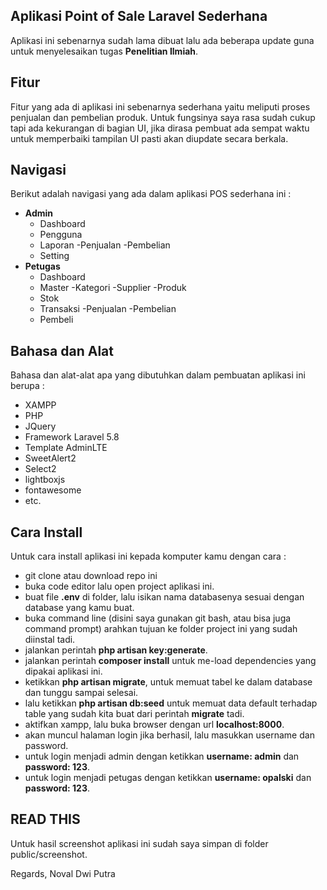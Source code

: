 ## Aplikasi Point of Sale Laravel Sederhana
Aplikasi ini sebenarnya sudah lama dibuat lalu ada beberapa update guna untuk menyelesaikan tugas **Penelitian Ilmiah**.

## Fitur
Fitur yang ada di aplikasi ini sebenarnya sederhana yaitu meliputi proses penjualan dan pembelian produk. Untuk fungsinya saya rasa sudah cukup tapi ada kekurangan di bagian UI, jika dirasa pembuat ada sempat waktu untuk memperbaiki tampilan UI pasti akan diupdate secara berkala.

## Navigasi
Berikut adalah navigasi yang ada dalam aplikasi POS sederhana ini :

- **Admin**
    - Dashboard
    - Pengguna
    - Laporan
        -Penjualan
        -Pembelian
    - Setting
- **Petugas**
    - Dashboard
    - Master
        -Kategori
        -Supplier
        -Produk
    - Stok
    - Transaksi
        -Penjualan
        -Pembelian
    - Pembeli
    
## Bahasa dan Alat
Bahasa dan alat-alat apa yang dibutuhkan dalam pembuatan aplikasi ini berupa :

- XAMPP
- PHP
- JQuery
- Framework Laravel 5.8
- Template AdminLTE
- SweetAlert2
- Select2
- lightboxjs
- fontawesome
- etc.

## Cara Install
Untuk cara install aplikasi ini kepada komputer kamu dengan cara :

- git clone atau download repo ini
- buka code editor lalu open project aplikasi ini.
- buat file **.env** di folder, lalu isikan nama databasenya sesuai dengan database yang kamu buat.
- buka command line (disini saya gunakan git bash, atau bisa juga command prompt) arahkan tujuan ke folder project ini yang sudah diinstal tadi.
- jalankan perintah **php artisan key:generate**.
- jalankan perintah **composer install** untuk me-load dependencies yang dipakai aplikasi ini.
- ketikkan **php artisan migrate**, untuk memuat tabel ke dalam database dan tunggu sampai selesai.
- lalu ketikkan **php artisan db:seed** untuk memuat data default terhadap table yang sudah kita buat dari perintah **migrate** tadi.
- aktifkan xampp, lalu buka browser dengan url **localhost:8000**.
- akan muncul halaman login jika berhasil, lalu masukkan username dan password.
- untuk login menjadi admin dengan ketikkan **username: admin** dan **password: 123**.
- untuk login menjadi petugas dengan ketikkan **username: opalski** dan **password: 123**.

## READ THIS
Untuk hasil screenshot aplikasi ini sudah saya simpan di folder public/screenshot.


Regards,
Noval Dwi Putra
